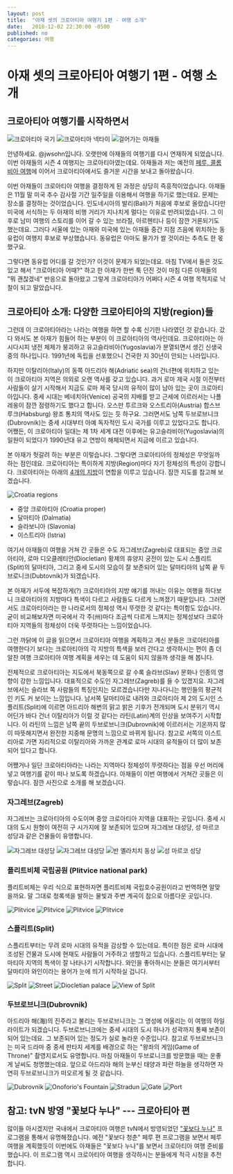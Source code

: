 ```yaml
---
layout: post
title:  "아재 셋의 크로아티아 여행기 1편 - 여행 소개"
date:   2018-12-02 22:30:00 -0500
published: no
categories: 여행
---
```


# 아재 셋의 크로아티아 여행기 1편 - 여행 소개

## 크로아티아 여행기를 시작하면서

![크로아티아 국기](/assets/2018-12-02-croatia-trip-01-intro/croatia-flag.jpg)
![크로아티아 넥타이](/assets/2018-12-02-croatia-trip-01-intro/croatia-necktie.jpg)
![걸어가는 아재들](/assets/2018-12-02-croatia-trip-01-intro/ajaedul.jpg)

안녕하세요. @jwsohn입니다. 오랫만에 아재들의 여행기를 다시 연재하게
되었습니다. 이번 아재들의 시즌 4 여행지는 크로아티아였는데요. 아재들과 저는
예전의 [페루, 콜롬비아
여행](https://steemit.com/kr-travel/@jwsohn/peru-colombia)에 이어서
크로아티아에서도 즐거운 시간을 보내고 돌아왔습니다. 

이번 아재들이 크로아티아 여행을 결정하게 된 과정은 상당히 즉흥적이었습니다.
아재들은 11월 말 미국 추수 감사절 기간 일주일을 이용해서 여행을 하기로
했는데요. 문제는 장소를 결정하는 것이었습니다. 인도네시아의 발리(Bali)가
처음에 후보로 올랐습니다만 미국에 서식하는 두 아재의 비행 거리가 지나치게
멀다는 이유로 반려되었습니다. 그 이후로 남미 여행의 스토리를 이어 갈 수 있는
브라질, 아르헨티나 등이 잠깐 거론되기도 했는데요. 그러다 서울에 있는 아재와
미국에 있는 아재들 중간 지점 즈음에 위치하는 동유럽이 여행지 후보로
부상했습니다. 동유럽은 아마도 물가가 쌀 것이라는 추측도 한 몫 했구요. 

그렇다면 동유럽 어디를 갈 것인가? 이것이 문제가 되었는데요. 마침 TV에서 들은
것도 있고 해서 "크로아티아 어때?" 하고 한 아재가 한번 툭 던진 것이 마침 다른
아재들의 "뭐 괜찮겠네" 반응으로 돌아왔고 그렇게 크로아티아가 어쩌다 시즌 4
여행 목적지로 낙찰이 되고 말았습니다. 

## 크로아티아 소개: 다양한 크로아티아의 지방(region)들

그런데 이 크로아티아라는 나라는 여행을 하면 할 수록 신기한 나라였던 것
같습니다. 갔다 와서도 본 아재가 힘들어 하는 부분이 이 크로아티아의 역사인데요.
크로아티아는 아시다시피 냉전 체제가 붕괴하고 유고슬라비아(Yugoslavia)가
분열되면서 생긴 신생국 중의 하나입니다. 1991년에 독립을 선포했으니 건국한 지
30년이 안되는 나라입니다. 

하지만 이탈리아(Italy)의 동쪽 아드리아 해(Adriatic sea)의 건너편에 위치하고
있는 이 크로아티아 지역은 의외로 오랜 역사를 갖고 있습니다. 과거 로마 제국
시절 이전부터 사람들이 살기 시작해서 지금도 로마 제국 당시의 유적이 많이 남아 있는
곳이 크로아티아입니다. 중세 시대는 베네치아(Venice) 공국의 지배를 받고 근세에
이르러서는 나폴레옹이 잠깐 점령하기도 했다고 합니다. 오스만 투르크와
오스트리아(Austria) 합스브루크(Habsburg) 왕조 통치의 역사도 있는 듯 하구요.
그러면서도 남쪽 두브로브니크(Dubrovnik)는 중세 시대부터 아예 독자적인 도시
국가를 이루고 있었다고도 합니다. 어쨌든, 이 크로아티아 일대는 제 1차 세계 대전
이후에는 유고슬라비아(Yugoslavia)의 일원이 되었다가 1990년대 유고 연방이
해체되면서 지금에 이르고 있습니다. 

본 아재가 헛갈려 하는 부분은 이렇습니다. 그렇다면 크로아티아의 정체성은
무엇일까 하는 점인데요. 크로아티아는 특이하게 지방(Region)마다 자기 정체성의
특성이 강합니다. 크로아티아는 아래의 [4개의
지방](https://en.wikipedia.org/wiki/Regions_of_Croatia)이 연합을 이루고
있습니다. 잠깐 지도를 참고해 보겠습니다.

![Croatia regions](/assets/2018-12-02-croatia-trip-01-intro/croatia-regions.png)

  * 중앙 크로아티아 (Croatia proper)
  * 달마티아 (Dalmatia)
  * 슬라보니아 (Slavonia)
  * 이스트리아 (Istria)

여기서 아재들이 여행을 거쳐 간 곳들은 수도 자그레브(Zagreb)로 대표되는 중앙
크로아티아, 로마 디오클레티안(Diocletian) 황제의 휴양지 궁전이 있는 도시
스플리트(Split)의 달마티아, 그리고 중세 도시의 모습이 잘 보존되어 있는
달마티아의 남쪽 끝 두브로니크(Dubtovnik)가 되겠습니다.

본 아재가 서두에 복잡하게(?) 크로아티아의 지방 얘기를 꺼내는 이유는 여행을
하다보니 크로아티아의 지방마다 특색이 다르고 사람들도 다르게 느껴졌기
때문입니다. 그러면서도 크로아티아라는 한 나라로서의 정체성 역시 뚜렷한 것
같다는 특이함도 있습니다. 굳이 비교해보자면 미국에서 각 주(州)마다 조금씩
다르게 느껴지는 정체성보다 크로아티아 지역들의 정체성이 더욱 뚜렷하다는
느낌이었습니다.

그런 까닭에 이 글을 읽으면서 크로아티아 여행을 계획하고 계신 분들은
크로아티아를 여행한다기 보다는 크로아티아의 각 지방의 특색을 보러 간다고
생각하시는 편이 좀 더 알찬 여행 크로아티아 여행 계획을 세우는 데 도움이 되지
않을까 생각을 해 봅니다. 

전체적으로 크로아티아는 지도에서 북동쪽으로 갈 수록 슬라브(Slav) 문화나 인종의
영향이 강한 느낌입니다. 대표적으로 수도인 자그레브(Zagreb)를 들 수 있겠지요.
자그레브에서는 슬라브 쪽 사람들의 특징인지는 모르겠습니다만 지나다니는
행인들의 평균적인 키도 커 보이는 느낌입니다. 남서쪽 달마티아로 내려와
크로아티아 제 2의 도시인 스플리트(Split)에 이르면 아드리아 해변의 맑고 밝은
기후가 전개되며 도시 분위기 역시 어딘가 바다 건너 이탈리아가 이럴 것 같다는
라틴(Latin)계의 인상을 보여주기 시작합니다. 이 라틴의 느낌은 남쪽 끝의
두브로브니크(Dubrovnik)에 이르러서는 기온까지 많이 따뜻해지면서 완전한 지중해
문명의 느낌으로 바뀌게 됩니다. 참고로 서쪽의 이스트리아로 가면 지리적으로
이탈리아와 가까운 관계로 로마 시대의 유적들이 더 많이 보존되어 있다고 합니다.

어쨌거나 일단 크로아티아라는 나라는 지역마다 정체성이 뚜렷하다는 점을 우선
머리에 넣고 여행기를 같이 떠나 보도록 하겠습니다. 아재들이 이번 여행에서
거쳐간 곳들은 이렇습니다. 잠깐 사진으로 소개를 해 보겠습니다.

### 자그레브(Zagreb)

자그레브는 크로아티아의 수도이며 중앙 크로아티아 지역을 대표하는 곳입니다.
중세 시대의 도시 원형이 여전히 구 시가지에 잘 보존되어 있으며 자그레브 대성당,
성 마르코 성당과 같은 건물들이 유명합니다.

![자그레브 대성당](/assets/2018-12-02-croatia-trip-01-intro/zagreb-cathedral-outside.jpg)
![자그레브 대성당](/assets/2018-12-02-croatia-trip-01-intro/zagreb-cathedral.jpg)
![반 옐라치치 동상](/assets/2018-12-02-croatia-trip-01-intro/zagreb-ban-jelacic.jpg)
![성 마르코 성당](/assets/2018-12-02-croatia-trip-01-intro/zagreb-saint-mark-cathedral.jpg)

### 플리트비체 국립공원 (Plitvice national park)

플리트비체는 우리 식으로 표현하자면 플리트비체 국립호수공원이라고 번역하면
알맞을까요. 말 그대로 청록색을 발하는 물빛과 주변 계곡이 참으로 아름다운
곳입니다. 

![Plitvice](/assets/2018-12-02-croatia-trip-01-intro/plitvice-1.jpg)
![Plitvice](/assets/2018-12-02-croatia-trip-01-intro/plitvice-2.jpg)
![Plitvice](/assets/2018-12-02-croatia-trip-01-intro/plitvice-3.jpg)
![Plitvice](/assets/2018-12-02-croatia-trip-01-intro/plitvice-4.jpg)

### 스플리트(Split)

스플리트부터는 무려 로마 시대의 유적을 감상할 수 있는데요. 특이한 점은 로마
시대에 조성된 건물과 도시에 현재도 사람들이 거주하고 생할하고 있습니다.
스플리트부터는 달마티아 지역의 특색이 잘 나타나기 시작합니다. 와인을
좋아하시는 분들은 여기서부터 달마티아 와인이라는 용어가 눈에 띄기 시작하실
겁니다.

![Split](/assets/2018-12-02-croatia-trip-01-intro/split-roman.jpg)
![Street](/assets/2018-12-02-croatia-trip-01-intro/split-street.jpg)
![Diocletian palace](/assets/2018-12-02-croatia-trip-01-intro/split-diocletian.jpg)
![View of Split](/assets/2018-12-02-croatia-trip-01-intro/split-view.jpg)

### 두브로브니크(Dubrovnik)

아드리아 해(海)의 진주라고 불리는 두브로브니크는 그 명성에 어울리는 이 여행의
하일라이트가 되겠습니다. 두브로브니크에는 중세 시대의 도시 하나가 성곽까지
통째 보존이 되어 있는데요. 그 보존되어 있는 정도가 실로 놀라운 수준입니다.
참고로 두브로브니크는 미국 드라마 중 중세 판타지 세계를 배경으로 하는 "왕좌의
게임(Game of Throne)" 촬영지로서도 유명합니다. 마침 아재들이 두브로니크를
방문했을 때는 운좋게 날씨도 청명했는데요. 앞으로 아드리아 해의 눈부신 태양과
파란 하늘을 생각하면 자연히 두브로브니크가 떠오르게 될 것 같습니다. 

![Dubrovnik](/assets/2018-12-02-croatia-trip-01-intro/dubrovnik-wall.jpg)
![Onoforio's Fountain](/assets/2018-12-02-croatia-trip-01-intro/dubrovnik-fountain.jpg)
![Stradun](/assets/2018-12-02-croatia-trip-01-intro/dubtovnik-stradun.jpg)
![Gate](/assets/2018-12-02-croatia-trip-01-intro/dubrovnik-gate.jpg)
![Port](/assets/2018-12-02-croatia-trip-01-intro/dubrovnik-port.jpg)

## 참고: tvN 방영 "꽃보다 누나" --- 크로아티아 편

많이들 아시겠지만 국내에서 크로아티아 여행은 tvN에서 방영되었던 ["꽃보다
누나"](https://namu.wiki/w/%EA%BD%83%EB%B3%B4%EB%8B%A4%20%EB%88%84%EB%82%98)
프로그램을 통해서 유명해졌습니다. 예전 "꽃보다 청춘" 페루 편 프로그램을 보면서
페루 여행을 계획했듯이 이번에도 아재들은 "꽃보다 누나"를 보면서 크로아티아 여행
준비를 했습니다. 이 프로그램 역시 크로아티아 여행을 생각하시는 분들에게 적극
시청을 추천합니다. 


